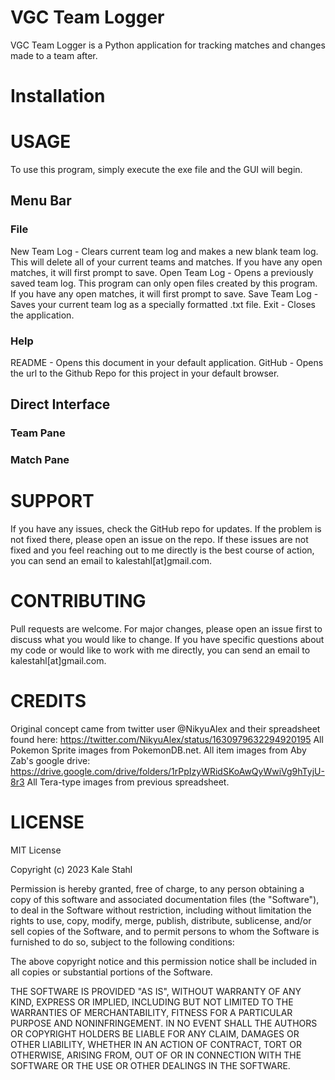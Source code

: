 
# VGC Team Logger #

VGC Team Logger is a Python application for tracking matches and changes made to a team after.

# Installation #


# USAGE #

To use this program, simply execute the exe file and the GUI will begin.

## Menu Bar ##
### File ###
New Team Log - Clears current team log and makes a new blank team log. This will delete all of your current teams and matches. If you have any open matches, it will first prompt to save.
Open Team Log - Opens a previously saved team log. This program can only open files created by this program. If you have any open matches, it will first prompt to save.
Save Team Log - Saves your current team log as a specially formatted .txt file.
Exit - Closes the application.
### Help ###
README - Opens this document in your default application.
GitHub - Opens the url to the Github Repo for this project in your default browser.

## Direct Interface ##
### Team Pane ###
### Match Pane ###

# SUPPORT #

If you have any issues, check the GitHub repo for updates. If the problem is not fixed there,
please open an issue on the repo. If these issues are not fixed and you feel reaching out to me directly is the
best course of action, you can send an email to kalestahl[at]gmail.com.

# CONTRIBUTING #

Pull requests are welcome. For major changes, please open an issue first
to discuss what you would like to change. If you have specific questions about my
code or would like to work with me directly, you can send an email to kalestahl[at]gmail.com.

# CREDITS #
Original concept came from twitter user @NikyuAlex and their spreadsheet found here:
https://twitter.com/NikyuAlex/status/1630979632294920195
All Pokemon Sprite images from PokemonDB.net.
All item images from Aby Zab's google drive:
https://drive.google.com/drive/folders/1rPpIzyWRidSKoAwQyWwiVg9hTyjU-8r3
All Tera-type images from previous spreadsheet.

# LICENSE #

MIT License

Copyright (c) 2023 Kale Stahl

Permission is hereby granted, free of charge, to any person obtaining a copy
of this software and associated documentation files (the "Software"), to deal
in the Software without restriction, including without limitation the rights
to use, copy, modify, merge, publish, distribute, sublicense, and/or sell
copies of the Software, and to permit persons to whom the Software is
furnished to do so, subject to the following conditions:

The above copyright notice and this permission notice shall be included in all
copies or substantial portions of the Software.

THE SOFTWARE IS PROVIDED "AS IS", WITHOUT WARRANTY OF ANY KIND, EXPRESS OR
IMPLIED, INCLUDING BUT NOT LIMITED TO THE WARRANTIES OF MERCHANTABILITY,
FITNESS FOR A PARTICULAR PURPOSE AND NONINFRINGEMENT. IN NO EVENT SHALL THE
AUTHORS OR COPYRIGHT HOLDERS BE LIABLE FOR ANY CLAIM, DAMAGES OR OTHER
LIABILITY, WHETHER IN AN ACTION OF CONTRACT, TORT OR OTHERWISE, ARISING FROM,
OUT OF OR IN CONNECTION WITH THE SOFTWARE OR THE USE OR OTHER DEALINGS IN THE
SOFTWARE.